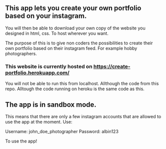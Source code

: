 ## This app lets you create your own portfolio based on your instagram.
You will then be able to download your own copy of the website you designed
in html, css. To host wherever you want.

The purpose of this is to give non coders the possibilities to create their own 
portfolio based on their instagram feed. For example hobby photographers.


### This website is currently hosted on https://create-portfolio.herokuapp.com/
You will not be able to run this from localhost. Allthough the code from this repo.
Alltough the code running on heroku is the same code as this.

## The app is in sandbox mode.
This means that there are only a few instagram accounts that are allowed to use the app
at the moment. Use:

Username: john_doe_photographer
Password: albin123

To use the app!